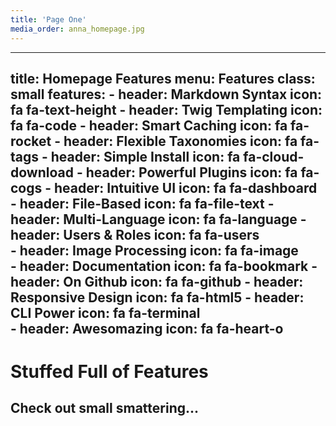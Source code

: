 ```yaml
---
title: 'Page One'
media_order: anna_homepage.jpg
---
```


---
title: Homepage Features
menu: Features
class: small
features:
    - header: Markdown Syntax
      icon: fa fa-text-height
    - header: Twig Templating
      icon: fa fa-code
    - header: Smart Caching
      icon: fa fa-rocket
    - header: Flexible Taxonomies
      icon: fa fa-tags
    - header: Simple Install
      icon: fa fa-cloud-download
    - header: Powerful Plugins
      icon: fa fa-cogs
    - header: Intuitive UI
      icon: fa fa-dashboard
    - header: File-Based
      icon: fa fa-file-text
    - header: Multi-Language
      icon: fa fa-language
    - header: Users & Roles
      icon: fa fa-users  
    - header: Image Processing
      icon: fa fa-image   
    - header: Documentation
      icon: fa fa-bookmark
    - header: On Github
      icon: fa fa-github
    - header: Responsive Design
      icon: fa fa-html5
    - header: CLI Power
      icon: fa fa-terminal  
    - header: Awesomazing
      icon: fa fa-heart-o
---

# Stuffed Full of Features
## **Check out small smattering...**